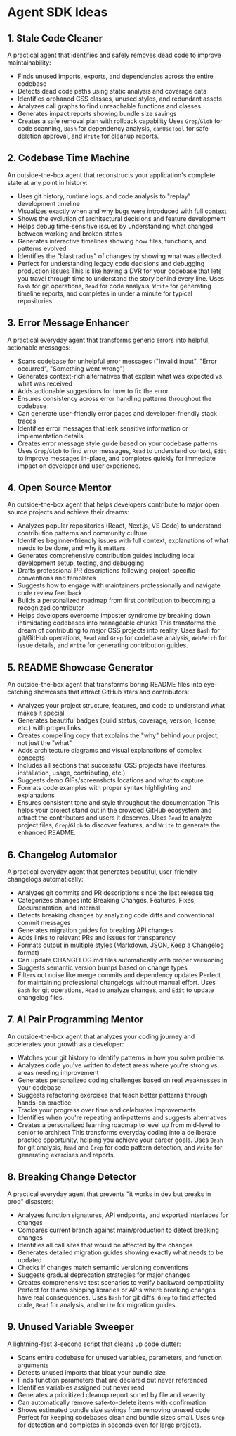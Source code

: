 # Agent SDK Ideas

## 1. Stale Code Cleaner
A practical agent that identifies and safely removes dead code to improve maintainability:
- Finds unused imports, exports, and dependencies across the entire codebase
- Detects dead code paths using static analysis and coverage data
- Identifies orphaned CSS classes, unused styles, and redundant assets
- Analyzes call graphs to find unreachable functions and classes
- Generates impact reports showing bundle size savings
- Creates a safe removal plan with rollback capability
Uses `Grep`/`Glob` for code scanning, `Bash` for dependency analysis, `canUseTool` for safe deletion approval, and `Write` for cleanup reports.

## 2. Codebase Time Machine
An outside-the-box agent that reconstructs your application's complete state at any point in history:
- Uses git history, runtime logs, and code analysis to "replay" development timeline
- Visualizes exactly when and why bugs were introduced with full context
- Shows the evolution of architectural decisions and feature development
- Helps debug time-sensitive issues by understanding what changed between working and broken states
- Generates interactive timelines showing how files, functions, and patterns evolved
- Identifies the "blast radius" of changes by showing what was affected
- Perfect for understanding legacy code decisions and debugging production issues
This is like having a DVR for your codebase that lets you travel through time to understand the story behind every line. Uses `Bash` for git operations, `Read` for code analysis, `Write` for generating timeline reports, and completes in under a minute for typical repositories.

## 3. Error Message Enhancer
A practical everyday agent that transforms generic errors into helpful, actionable messages:
- Scans codebase for unhelpful error messages ("Invalid input", "Error occurred", "Something went wrong")
- Generates context-rich alternatives that explain what was expected vs. what was received
- Adds actionable suggestions for how to fix the error
- Ensures consistency across error handling patterns throughout the codebase
- Can generate user-friendly error pages and developer-friendly stack traces
- Identifies error messages that leak sensitive information or implementation details
- Creates error message style guide based on your codebase patterns
Uses `Grep`/`Glob` to find error messages, `Read` to understand context, `Edit` to improve messages in-place, and completes quickly for immediate impact on developer and user experience.

## 4. Open Source Mentor
An outside-the-box agent that helps developers contribute to major open source projects and achieve their dreams:
- Analyzes popular repositories (React, Next.js, VS Code) to understand contribution patterns and community culture
- Identifies beginner-friendly issues with full context, explanations of what needs to be done, and why it matters
- Generates comprehensive contribution guides including local development setup, testing, and debugging
- Drafts professional PR descriptions following project-specific conventions and templates
- Suggests how to engage with maintainers professionally and navigate code review feedback
- Builds a personalized roadmap from first contribution to becoming a recognized contributor
- Helps developers overcome imposter syndrome by breaking down intimidating codebases into manageable chunks
This transforms the dream of contributing to major OSS projects into reality. Uses `Bash` for git/GitHub operations, `Read` and `Grep` for codebase analysis, `WebFetch` for issue details, and `Write` for generating contribution guides.

## 5. README Showcase Generator
An outside-the-box agent that transforms boring README files into eye-catching showcases that attract GitHub stars and contributors:
- Analyzes your project structure, features, and code to understand what makes it special
- Generates beautiful badges (build status, coverage, version, license, etc.) with proper links
- Creates compelling copy that explains the "why" behind your project, not just the "what"
- Adds architecture diagrams and visual explanations of complex concepts
- Includes all sections that successful OSS projects have (features, installation, usage, contributing, etc.)
- Suggests demo GIFs/screenshots locations and what to capture
- Formats code examples with proper syntax highlighting and explanations
- Ensures consistent tone and style throughout the documentation
This helps your project stand out in the crowded GitHub ecosystem and attract the contributors and users it deserves. Uses `Read` to analyze project files, `Grep`/`Glob` to discover features, and `Write` to generate the enhanced README.

## 6. Changelog Automator
A practical everyday agent that generates beautiful, user-friendly changelogs automatically:
- Analyzes git commits and PR descriptions since the last release tag
- Categorizes changes into Breaking Changes, Features, Fixes, Documentation, and Internal
- Detects breaking changes by analyzing code diffs and conventional commit messages
- Generates migration guides for breaking API changes
- Adds links to relevant PRs and issues for transparency
- Formats output in multiple styles (Markdown, JSON, Keep a Changelog format)
- Can update CHANGELOG.md files automatically with proper versioning
- Suggests semantic version bumps based on change types
- Filters out noise like merge commits and dependency updates
Perfect for maintaining professional changelogs without manual effort. Uses `Bash` for git operations, `Read` to analyze changes, and `Edit` to update changelog files.

## 7. AI Pair Programming Mentor
An outside-the-box agent that analyzes your coding journey and accelerates your growth as a developer:
- Watches your git history to identify patterns in how you solve problems
- Analyzes code you've written to detect areas where you're strong vs. areas needing improvement
- Generates personalized coding challenges based on real weaknesses in your codebase
- Suggests refactoring exercises that teach better patterns through hands-on practice
- Tracks your progress over time and celebrates improvements
- Identifies when you're repeating anti-patterns and suggests alternatives
- Creates a personalized learning roadmap to level up from mid-level to senior to architect
This transforms everyday coding into a deliberate practice opportunity, helping you achieve your career goals. Uses `Bash` for git analysis, `Read` and `Grep` for code pattern detection, and `Write` for generating exercises and reports.

## 8. Breaking Change Detector
A practical everyday agent that prevents "it works in dev but breaks in prod" disasters:
- Analyzes function signatures, API endpoints, and exported interfaces for changes
- Compares current branch against main/production to detect breaking changes
- Identifies all call sites that would be affected by the changes
- Generates detailed migration guides showing exactly what needs to be updated
- Checks if changes match semantic versioning conventions
- Suggests gradual deprecation strategies for major changes
- Creates comprehensive test scenarios to verify backward compatibility
Perfect for teams shipping libraries or APIs where breaking changes have real consequences. Uses `Bash` for git diffs, `Grep` to find affected code, `Read` for analysis, and `Write` for migration guides.

## 9. Unused Variable Sweeper
A lightning-fast 3-second script that cleans up code clutter:
- Scans entire codebase for unused variables, parameters, and function arguments
- Detects unused imports that bloat your bundle size
- Finds function parameters that are declared but never referenced
- Identifies variables assigned but never read
- Generates a prioritized cleanup report sorted by file and severity
- Can automatically remove safe-to-delete items with confirmation
- Shows estimated bundle size savings from removing unused code
Perfect for keeping codebases clean and bundle sizes small. Uses `Grep` for detection and completes in seconds even for large projects.

